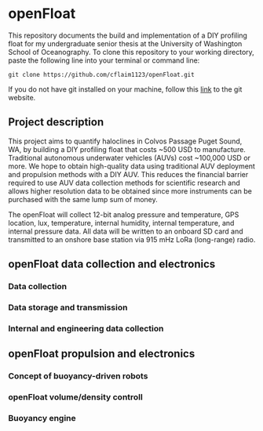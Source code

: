 # openFloat
This repository documents the build and implementation of a DIY profiling float for my undergraduate senior thesis at the University of Washington School of Oceanography.
To clone this repository to your working directory, paste the following line into your terminal or command line:
```
git clone https://github.com/cflaim1123/openFloat.git
```
If you do not have git installed on your machine, follow this [link](https://git-scm.com/downloads) to the git website. 

## Project description
This project aims to quantify haloclines in Colvos Passage Puget Sound, WA, by building a DIY profiling float that costs ~500 USD to manufacture. Traditional autonomous underwater vehicles (AUVs) cost ~100,000 USD or more. We hope to obtain high-quality data using traditional AUV deployment and propulsion methods with a DIY AUV. This reduces the financial barrier required to use AUV data collection methods for scientific research and allows higher resolution data to be obtained since more instruments can be purchased with the same lump sum of money. 

The openFloat will collect 12-bit analog pressure and temperature, GPS location, lux, temperature, internal humidity, internal temperature, and internal pressure data. All data will be written to an onboard SD card and transmitted to an onshore base station via 915 mHz LoRa (long-range) radio. 

## openFloat data collection and electronics
### Data collection 

### Data storage and transmission

### Internal and engineering data collection

## openFloat propulsion and electronics
### Concept of buoyancy-driven robots

### openFloat volume/density controll

### Buoyancy engine
